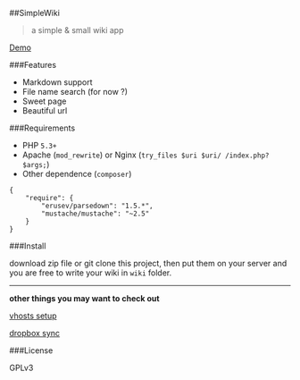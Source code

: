 ##SimpleWiki
>a simple & small wiki app

[Demo](https://demo4simplewiki.herokuapp.com/)

###Features

- Markdown support
- File name search (for now ?)
- Sweet page
- Beautiful url

###Requirements

- PHP `5.3+`
- Apache (`mod_rewrite`) or Nginx (`try_files $uri $uri/ /index.php?$args;`)
- Other dependence (`composer`)

```
{
    "require": {
        "erusev/parsedown": "1.5.*",
        "mustache/mustache": "~2.5"
    }
}
```

###Install

download zip file or git clone this project, then put them on your server and you are free to write your wiki in `wiki` folder.

---

**other things you may want to check out**

[vhosts setup](https://github.com/xuqingfeng/SimpleWiki/wiki/Setup-virtual-host)

[dropbox sync](https://github.com/xuqingfeng/SimpleWiki/wiki/Sync-to-Dropbox-with-symbolic-link)

###License

GPLv3
